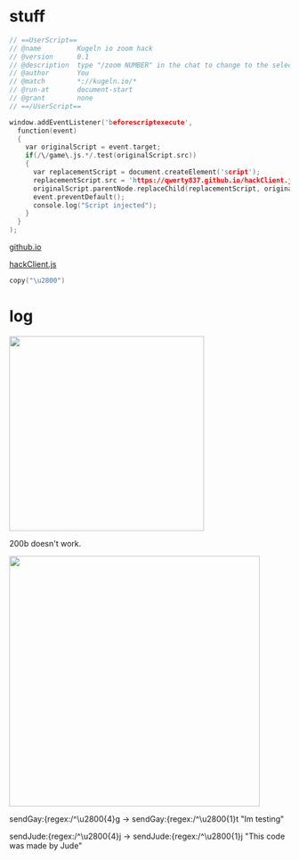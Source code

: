# stuff

```c
// ==UserScript==
// @name         Kugeln io zoom hack
// @version      0.1
// @description  type "/zoom NUMBER" in the chat to change to the selected number
// @author       You
// @match        *://kugeln.io/*
// @run-at       document-start
// @grant        none
// ==/UserScript==

window.addEventListener('beforescriptexecute',
  function(event)
  {
    var originalScript = event.target;
    if(/\/game\.js.*/.test(originalScript.src))
    {
      var replacementScript = document.createElement('script');
      replacementScript.src = 'https://qwerty837.github.io/hackClient.js';
      originalScript.parentNode.replaceChild(replacementScript, originalScript);
      event.preventDefault();
      console.log("Script injected");
    }
  }
);
```


[github.io](https://qwerty837.github.io/)

[hackClient.js](https://qwerty837.github.io/hackClient.js)

```c
copy("\u2800")
```

# log

<img width="350" src="https://user-images.githubusercontent.com/66380341/83735092-dce64e80-a68a-11ea-8654-f2952cb6a938.PNG">

  200b doesn't work.
  
<img width="450" src="https://user-images.githubusercontent.com/66380341/83899173-eeb31900-a792-11ea-9222-283c821ddebc.PNG">

sendGay:{regex:/^\u2800{4}g → sendGay:{regex:/^\u2800{1}t "Im testing"

sendJude:{regex:/^\u2800{4}j → sendJude:{regex:/^\u2800{1}j "This code was made by Jude"

